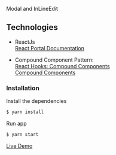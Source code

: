 Modal and InLineEdit

## Technologies

- ReactJs</br>
[React Portal Documentation](https://reactjs.org/docs/portals.html)

 - Compound Component Pattern:<br/>
[React Hooks: Compound Components](https://kentcdodds.com/blog/compound-components-with-react-hooks)<br/>
[Compound Components](https://medium.com/@Dane_s/react-js-compound-components-a6e54b5c9992)

### Installation

Install the dependencies

```sh
$ yarn install
```

Run app

```sh
$ yarn start
```
[Live Demo](https://modal-in-line-edit.vercel.app/)

